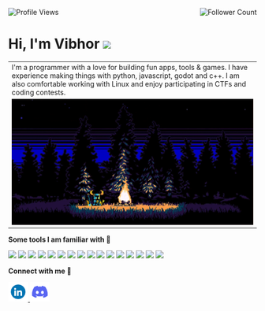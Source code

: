 <p align="center" float="left">
  <img align="left" src="https://komarev.com/ghpvc/?username=VibhorAgrawal2003&label=Profile%20views&color=2a17d1" alt="Profile Views"/>
  <img align="right" src="https://img.shields.io/github/followers/VibhorAgrawal2003?color=2a17d1&label=Followers" alt="Follower Count" /> 
</p><br/>

<h1>Hi, I'm Vibhor <img src="https://raw.githubusercontent.com/MartinHeinz/MartinHeinz/master/wave.gif" width="30px"></h1>

<table>
  <tr>
    <td>
      I'm a programmer with a love for building fun apps, tools & games. I have experience making things with python, javascript, godot and c++. I am also comfortable working with Linux and enjoy participating in CTFs and coding contests.
    </td>
  </tr>
    <td>
      <a href="https://www.pokemon.com/us/pokedex/squirtle">
        <img src="images/shovel.gif" style="height: auto; width: 720px;">
      </a>
    </td>
</table>


**Some tools I am familiar with :hammer:**
<p>
  <img src="https://img.shields.io/badge/python-blue?style=for-the-badge&logo=python&logoColor=white" />
  <img src="https://img.shields.io/badge/c++-purple?style=for-the-badge&logo=cplusplus&logoColor=white" />
  <img src="https://img.shields.io/badge/html5-red?style=for-the-badge&logo=html5&logoColor=white" />
  <img src="https://img.shields.io/badge/css3-darkcyan?style=for-the-badge&logo=css3&logoColor=white" />
  <img src="https://img.shields.io/badge/javascript-orange?style=for-the-badge&logo=javascript&logoColor=white" />
  <img src="https://img.shields.io/badge/react-cornflowerblue?style=for-the-badge&logo=react&logoColor=white" />
  <img src="https://img.shields.io/badge/tailwindcss-lightskyblue?style=for-the-badge&logo=tailwindcss&logoColor=white" />
  <img src="https://img.shields.io/badge/node-green?style=for-the-badge&logo=npm&logoColor=white" />
  <img src="https://img.shields.io/badge/express-darkolivegreen?style=for-the-badge&logo=express&logoColor=white" />
  <img src="https://img.shields.io/badge/mongodb-chartreuse?style=for-the-badge&logo=mongodb&logoColor=white" />
  <img src="https://img.shields.io/badge/supabase-darkgreen?style=for-the-badge&logo=supabase&logoColor=white" />
  <img src="https://img.shields.io/badge/sql-slateblue?style=for-the-badge&logo=sqlite&logoColor=white" />
  <img src="https://img.shields.io/badge/git-darkred?style=for-the-badge&logo=git&logoColor=white" />
  <img src="https://img.shields.io/badge/postman-orangered?style=for-the-badge&logo=postman&logoColor=white" />
  <img src="https://img.shields.io/badge/phaser-mediumslateblue.svg?style=for-the-badge&logo=data:image/svg%2bxml;base64,PHN2ZyB4bWxucz0iaHR0cDovL3d3dy53My5vcmcvMjAwMC9zdmciIHZlcnNpb249IjEiIHdpZHRoPSI2MDAiIGhlaWdodD0iNjAwIj48cGF0aCBkPSJNMTI5IDExMWMtNTUgNC05MyA2Ni05MyA3OEwwIDM5OGMtMiA3MCAzNiA5MiA2OSA5MWgxYzc5IDAgODctNTcgMTMwLTEyOGgyMDFjNDMgNzEgNTAgMTI4IDEyOSAxMjhoMWMzMyAxIDcxLTIxIDY5LTkxbC0zNi0yMDljMC0xMi00MC03OC05OC03OGgtMTBjLTYzIDAtOTIgMzUtOTIgNDJIMjM2YzAtNy0yOS00Mi05Mi00MmgtMTV6IiBmaWxsPSIjZmZmIi8+PC9zdmc+" />
  <img src="https://img.shields.io/badge/figma-grey?style=for-the-badge&logo=figma&logoColor=white" />
</p>

**Connect with me :handshake:**
<p>
  <a href="https://www.linkedin.com/in/vibhor-agrawal-8505b5262" target="_blank" rel="noreferrer noopener">
      <img src="images/linkedin.gif" alt="Linkedin" width="40px">
  </a>
  <a href="https://www.discordapp.com/users/693554366409605170" target="_blank" rel="noreferrer noopener">
      <img src="images/discord.gif" alt="Discord" width="40px">
  </a>
</p>
